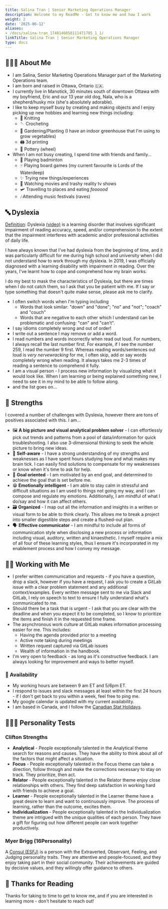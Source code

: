 ```yaml
---
title: Salina Tran | Senior Marketing Operations Manager
description: Welcome to my ReadMe - Get to know me and how I work
weight: 2
date: '2025-06-12'
aliases:
- /docs/salina-tran_1748146058111471785_1_1/
linkTitle: Salina Tran | Senior Marketing Operations Manager
type: docs
---
```


## 🙋🏻‍♀️ About Me

- I am Salina, Senior Marketing Operations Manager part of the Marketing Operations team.
- I am born and raised in Ottawa, Ontario 🇨🇦.
- I currently live in Manotick, 30 minutes south of downtown Ottawa with my boyfriend, Eric and our 13 year old dog, Nala, who is a shepherd/husky mix (she's absolutely adorable).
- I like to keep myself busy by creating and making objects and I enjoy picking up new hobbies and learning new things including:
  - 🧶 Knitting
  - 🪡 Crocheting
  - 🌱 Gardening/Planting (I have an indoor greenhouse that I'm using to grow vegetables)
  - 🖨️ 3d printing
  - 🏺 Pottery (wheel)
- When I am not busy creating, I spend time with friends and family…
  - 🏸 Playing badminton
  - 🀄️ Playing board games (my current favourite is Lords of the Waterdeep)
  - ✨ Trying new things/experiences
  - 🍿 Watching movies and trashy reality tv shows
  - 🛩️ Travelling to places and eating _foooood_
  - 🎶Attending music festivals (raves)

## 🔤 Dyslexia

[Definition](https://www.healthline.com/health/dyslexia-in-adults): Dyslexia [(video)](https://youtu.be/yH5Ds4_0lO8?si=AtmvKBPdPhH9LIsz) is a learning disorder that involves significant impairment of reading accuracy, speed, and/or comprehension to the extent that the impairment interferes with academic and/or professional activities of daily life.

I have always known that I've had dyslexia from the beginning of time, and it was particularly difficult for me during high school and university when I did not understand how to work through my dyslexia. In 2019, I was officially diagnosed with a learning disability with impairment in reading. Over the years, I've learnt how to cope and comprehend how my brain works.

I do my best to mask the characteristics of Dyslexia, but there are times when I do not catch them, so I ask that you be patient with me. If I say or type something that doesn't quite make sense, please ask me to clarify.

- I often switch words when I'm typing including
  - Words that look similar: "down" and "done"; "no" and "not"; "coach" and "couch"
  - Words that are negative to each other which I understand can be problematic and confusing: "can" and "can't".
- I say idioms completely wrong and out of order!
- I write out a sentence I may remove or add a word.
- I read numbers and words incorrectly when read out loud. For numbers, I always recall the last number first. For example, if I see the number 259, I read the number 9 first. Whereas reading words/sentences out loud is _very nervewracking_ for me, I often skip, add or say words completely wrong when reading. It always takes me 2-3 times of reading a sentence to comprehend it fully.
- I am a visual person - I process new information by visualizing what it would look like. When I am learning or being explained something new, I need to see it in my mind to be able to follow along.
- and the list goes on...

## 💪 Strengths

I covered a number of challenges with Dyslexia, however there are tons of positives associated with this. I am…

- 🖼️ **A big picture and visual analytical problem solver** - I can effortlessly pick out trends and patterns from a pool of data/information for quick troubleshooting. I also use 3-dimensional thinking to seek the whole picture to bring new ideas.
- 🧠 **Self-aware** - I have a strong understanding of my strengths and weaknesses as I have spent hours studying how and what makes my brain tick. I can easily find solutions to compensate for my weaknesses or know when it's time to ask for help.
- 🎯 **Goal oriented** - I am motivated by an end goal, and determined to achieve the goal that is set before me.
- 😁 **Emotionally intelligent** - I am able to stay calm in stressful and difficult situations as I am used to things not going my way, and I can compose and regulate my emotions. Additionally, I am mindful of what I do/say and how it can affect others.
- 🗃️ **Organized** - I map out all the information and insights in a written or visual form to be able to think clearly. This allows me to break a project into smaller digestible steps and create a flushed-out plan.
- 🗣️ **Effective communicator** - I am mindful to include all forms of communication style when disclosing a new process or information including visual, auditory, written and kinaesthetic. I myself require a mix of all four of these learning styles, thus I ensure it's incorporated in my enablement process and how I convey my message.

## 👩‍💻 Working with Me

- I prefer written communication and requests - if you have a question, drop a slack, however if you have a request, I ask you to create a GitLab issue with a clear problem statement and any additional context/examples. Every written message sent to me via Slack and GitLab, I rely on speech to text to ensure I fully understand what's communicated to me.
- Should there be a task that is urgent - I ask that you are clear with the deadline and when you expect it to be completed, so I know to prioritize the items and finish it in the requested time frame.
- The asynchronous work culture at GitLab makes information processing easier for me. This includes:
  - Having the agenda provided prior to a meeting
  - Active note taking during meetings
  - Written request captured via GitLab issues
  - Wealth of information in the handbook.
- I'm very open to feedback - as long as it's constructive feedback. I am always looking for improvement and ways to better myself.

### 📅 Availability

- My working hours are between 9 am ET and 5/6pm ET.
- I respond to issues and slack messages at least within the first 24 hours - if I don't get back to you within a week, feel free to ping me.
- My google calendar is updated with my current availability.
- I am based in Canada, and I follow the [Canadian Stat Holidays](https://www.canada.ca/en/revenue-agency/services/tax/public-holidays.html).

## 💁🏻‍♀️ Personality Tests

### Clifton Strengths

- **Analytical** - People exceptionally talented in the Analytical theme search for reasons and causes. They have the ability to think about all of the factors that might affect a situation.
- **Focus** - People exceptionally talented in the Focus theme can take a direction, follow through and make the corrections necessary to stay on track. They prioritize, then act.
- **Relator** - People exceptionally talented in the Relator theme enjoy close relationships with others. They find deep satisfaction in working hard with friends to achieve a goal.
- **Learner** - People exceptionally talented in the Learner theme have a great desire to learn and want to continuously improve. The process of learning, rather than the outcome, excites them.
- **Individualization** - People exceptionally talented in the Individualization theme are intrigued with the unique qualities of each person. They have a gift for figuring out how different people can work together productively.

### Myer Brigg (16Personality)

A [Consul (ESFJ)](https://www.16personalities.com/esfj-personality) is a person with the Extraverted, Observant, Feeling, and Judging personality traits. They are attentive and people-focused, and they enjoy taking part in their social community. Their achievements are guided by decisive values, and they willingly offer guidance to others.

## 🤗 Thanks for Reading

Thanks for taking to time to get to know me, and if you are interested in learning more - don't hesitate to reach out!
